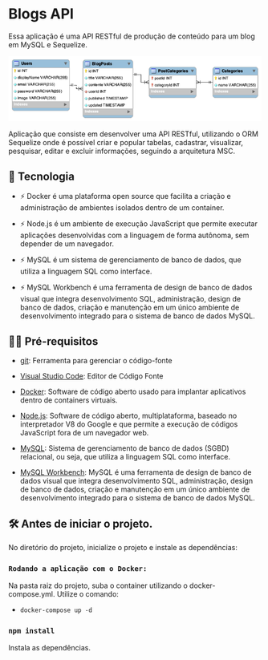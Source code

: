 # Blogs API

Essa aplicação é uma API RESTful de produção de conteúdo para um blog em MySQL e Sequelize.

![preview](.github/preview.png)

Aplicação que consiste em desenvolver uma API RESTful, utilizando o ORM Sequelize onde é possível criar e popular tabelas, cadastrar, visualizar, pesquisar, editar e excluir informações, seguindo a arquitetura MSC.

## 🚀 Tecnologia

- ⚡ Docker é uma plataforma open source que facilita a criação e administração de ambientes isolados dentro de um container.

- ⚡ Node.js é um ambiente de execução JavaScript que permite executar aplicações desenvolvidas com a linguagem de forma autônoma, sem depender de um         navegador.

- ⚡ MySQL é um sistema de gerenciamento de banco de dados, que utiliza a linguagem SQL como interface.

- ⚡ MySQL Workbench é uma ferramenta de design de banco de dados visual que integra desenvolvimento SQL, administração, design de banco de dados, criação     e manutenção em um único ambiente de desenvolvimento integrado para o sistema de banco de dados MySQL.

## ✋🏻 Pré-requisitos

- [git](https://git-scm.com/downloads): Ferramenta para gerenciar o código-fonte

- [Visual Studio Code](https://code.visualstudio.com/): Editor de Código Fonte

- [Docker](https://www.docker.com/): Software de código aberto usado para implantar aplicativos dentro de containers virtuais.

- [Node.js](https://nodejs.org/en): Software de código aberto, multiplataforma, baseado no interpretador V8 do Google e que permite a execução de códigos     JavaScript fora de um navegador web.

- [MySQL](https://www.mysql.com/): Sistema de gerenciamento de banco de dados (SGBD) relacional, ou seja, que utiliza a linguagem SQL como interface.

- [MySQL Workbench](https://www.mysql.com/products/workbench/): MySQL é uma ferramenta de design de banco de dados visual que integra desenvolvimento       SQL, administração, design de banco de dados, criação e manutenção em um único ambiente de desenvolvimento integrado para o sistema de banco de dados     MySQL.

## :hammer_and_wrench: Antes de iniciar o projeto.

No diretório do projeto, inicialize o projeto e instale as dependências:

### `Rodando a aplicação com o Docker:`

Na pasta raiz do projeto, suba o container utilizando o docker-compose.yml. Utilize o comando:

   - `docker-compose up -d`

### `npm install`

Instala as dependências.
